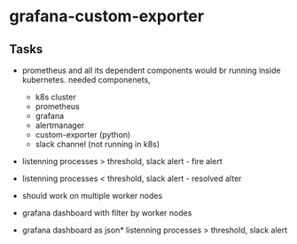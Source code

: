 # grafana-custom-exporter

## Tasks
* prometheus and all its dependent components would br running inside kubernetes.
  needed componenets,
  - k8s cluster
  - prometheus
  - grafana
  - alertmanager
  - custom-exporter (python)
  - slack channel (not running in k8s)

* listenning processes > threshold, slack alert - fire alert
* listenning processes < threshold, slack alert - resolved alter
* should work on multiple worker nodes
* grafana dashboard with filter by worker nodes
* grafana dashboard as json* listenning processes > threshold, slack alert
